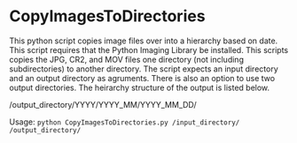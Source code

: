 CopyImagesToDirectories
=======================

This python script copies image files over into a hierarchy based on date. This script requires that the Python Imaging Library be installed. This scripts copies the JPG, CR2, and MOV files one directory (not including subdirectories) to another directory. The script expects an input directory and an output directory as agruments. There is also an option to use two output directories. The heirarchy structure of the output is listed below.

/output_directory/YYYY/YYYY_MM/YYYY_MM_DD/

Usage:
```python CopyImagesToDirectories.py /input_directory/ /output_directory/```
